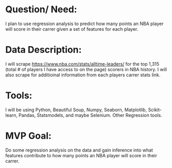 # Question/ Need:

I plan to use regression analysis to predict how many points an NBA player will score in their carrer given a set of features for each player.

# Data Description:

I will scrape https://www.nba.com/stats/alltime-leaders/ for the top 1,315 (total # of players I have access to on the page) scorers in NBA history. 
I will also scrape for additioinal information from each players carrer stats link.

# Tools: 

I will be using Python, Beautiful Soup, Numpy, Seaborn, Matplotlib, Scikit-learn, Pandas, Statsmodels, and maybe Selenium.
Other Regression tools.

# MVP Goal:

Do some regression analysis on the data and gain inference into what features contribute to how many points an NBA player will score in their carrer.
